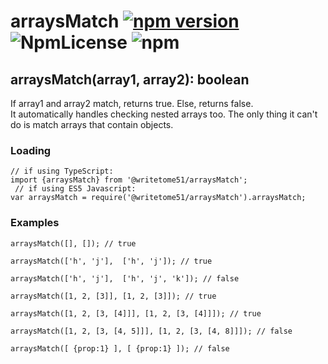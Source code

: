 # arraysMatch  [![npm version](https://badge.fury.io/js/%40writetome51%2Farrays-match.svg)](https://badge.fury.io/js/%40writetome51%2Farrays-match) ![NpmLicense](https://img.shields.io/npm/l/%40writetome51%2Farrays-match.svg) ![npm](https://img.shields.io/npm/dw/%40writetome51%2Farrays-match.svg)

## arraysMatch(array1, array2): boolean

If array1 and array2 match, returns true.  Else, returns false.  
It automatically handles checking nested arrays too.  The only thing it can't do is 
match arrays that contain objects.


### Loading

	// if using TypeScript:
	import {arraysMatch} from '@writetome51/arraysMatch'; 
	 // if using ES5 Javascript:
	var arraysMatch = require('@writetome51/arraysMatch').arraysMatch;



### Examples

	arraysMatch([], []); // true

	arraysMatch(['h', 'j'],  ['h', 'j']); // true

	arraysMatch(['h', 'j'],  ['h', 'j', 'k']); // false

	arraysMatch([1, 2, [3]], [1, 2, [3]]); // true

	arraysMatch([1, 2, [3, [4]]], [1, 2, [3, [4]]]); // true

	arraysMatch([1, 2, [3, [4, 5]]], [1, 2, [3, [4, 8]]]); // false

	arraysMatch([ {prop:1} ], [ {prop:1} ]); // false
